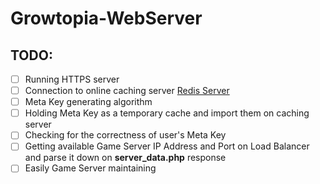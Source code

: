 # Growtopia-WebServer
## TODO:
- [ ] Running HTTPS server
- [ ] Connection to online caching server [Redis Server](https://redis.io/)
- [ ] Meta Key generating algorithm
- [ ] Holding Meta Key as a temporary cache and import them on caching server
- [ ] Checking for the correctness of user's Meta Key
- [ ] Getting available Game Server IP Address and Port on Load Balancer and parse it down on **server_data.php** response
- [ ] Easily Game Server maintaining

